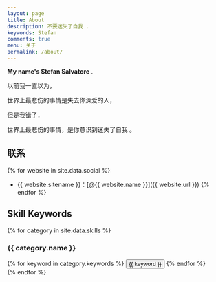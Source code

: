 ```yaml
---
layout: page
title: About
description: 不要迷失了自我 . 
keywords: Stefan
comments: true
menu: 关于
permalink: /about/
---
```

**My name's Stefan Salvatore** . 

以前我一直以为，

世界上最悲伤的事情是失去你深爱的人，

但是我错了，

世界上最悲伤的事情，是你意识到迷失了自我 。

## 联系

{% for website in site.data.social %}
* {{ website.sitename }}：[@{{ website.name }}]({{ website.url }})
{% endfor %}

## Skill Keywords

{% for category in site.data.skills %}
### {{ category.name }}
<div class="btn-inline">
{% for keyword in category.keywords %}
<button class="btn btn-outline" type="button">{{ keyword }}</button>
{% endfor %}
</div>
{% endfor %}
